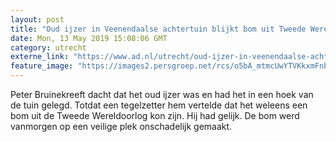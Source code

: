 ```yaml
---
layout: post
title: "Oud ijzer in Veenendaalse achtertuin blijkt bom uit Tweede Wereldoorlog te zijn"
date: Mon, 13 May 2019 15:08:06 GMT
category: utrecht
externe_link: "https://www.ad.nl/utrecht/oud-ijzer-in-veenendaalse-achtertuin-blijkt-bom-uit-tweede-wereldoorlog-te-zijn~afe47198/"
feature_image: "https://images2.persgroep.net/rcs/o5bA_mtmcUwYTVKkxmFnblRU0-c/diocontent/148233793/_fitwidth/400/?appId=21791a8992982cd8da851550a453bd7f&quality=0.7"
---
```


Peter Bruinekreeft dacht dat het oud ijzer was en had het in een hoek van de tuin gelegd. Totdat een tegelzetter hem vertelde dat het weleens een bom uit de Tweede Wereldoorlog kon zijn. Hij had gelijk. De bom werd vanmorgen op een veilige plek onschadelijk gemaakt.
